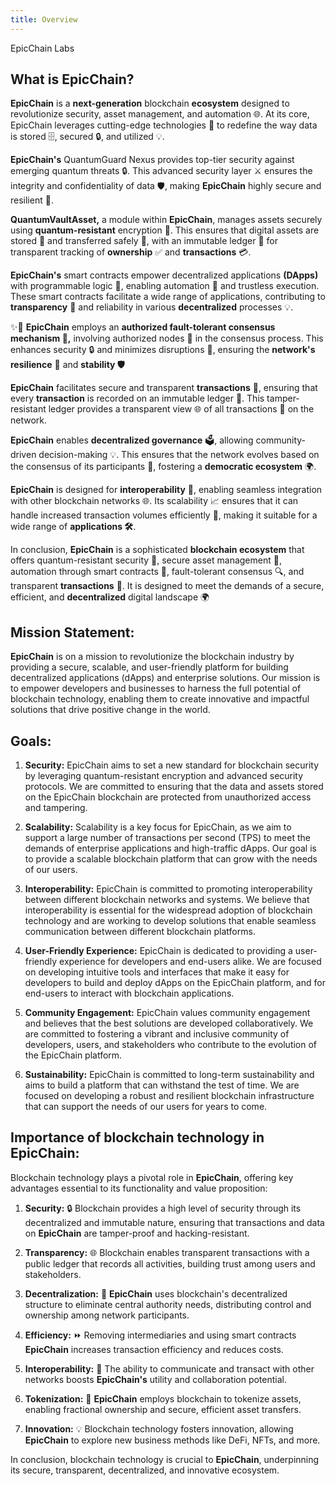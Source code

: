 ```yaml
---
title: Overview
---
```



<p class="description">EpicChain Labs</p>

## What is EpicChain?

**EpicChain** is a **next-generation** blockchain **ecosystem** designed to revolutionize security, asset management, and automation 🌐. At its core, EpicChain leverages cutting-edge technologies 🔧 to redefine the way data is stored 🗄️, secured 🔒, and utilized 💡.

**EpicChain's** QuantumGuard Nexus provides top-tier security against emerging quantum threats 🔒. This advanced security layer ⚔️ ensures the integrity and confidentiality of data 🛡️, making **EpicChain** highly secure and resilient 💎.

**QuantumVaultAsset,** a module within **EpicChain**, manages assets securely using **quantum-resistant** encryption 🔐. This ensures that digital assets are stored 🏦 and transferred safely 🚚, with an immutable ledger 📖 for transparent tracking of **ownership** ✅ and **transactions** 💳.

**EpicChain's** smart contracts empower decentralized applications **(DApps)** with programmable logic 🧠, enabling automation 🔄 and trustless execution. These smart contracts facilitate a wide range of applications, contributing to **transparency** 🌟 and reliability in various **decentralized** processes 💡.

✨🔐 **EpicChain** employs an **authorized fault-tolerant consensus mechanism 🔄,** involving authorized nodes 🚀 in the consensus process. This enhances security 🔒 and minimizes disruptions 🚫, ensuring the **network's resilience** 💪 and **stability 🛡️**

**EpicChain** facilitates secure and transparent **transactions** 🔐, ensuring that every **transaction** is recorded on an immutable ledger 📖. This tamper-resistant ledger provides a transparent view 🌐 of all transactions 🔄 on the network.

**EpicChain** enables **decentralized governance** 🗳️, allowing community-driven decision-making 💡. This ensures that the network evolves based on the consensus of its participants 🤝, fostering a **democratic ecosystem** 🌍.

**EpicChain** is designed for **interoperability** 🔄, enabling seamless integration with other blockchain networks 🌐. Its scalability 📈 ensures that it can handle increased transaction volumes efficiently 💨, making it suitable for a wide range of **applications 🛠️**.

In conclusion, **EpicChain** is a sophisticated **blockchain ecosystem** that offers quantum-resistant security 🔐, secure asset management 🏦, automation through smart contracts 📜, fault-tolerant consensus 🔍, and transparent **transactions** 💎. It is designed to meet the demands of a secure, efficient, and **decentralized** digital landscape 🌍

## Mission Statement:

**EpicChain** is on a mission to revolutionize the blockchain industry by providing a secure, scalable, and user-friendly platform for building decentralized applications (dApps) and enterprise solutions. Our mission is to empower developers and businesses to harness the full potential of blockchain technology, enabling them to create innovative and impactful solutions that drive positive change in the world.

## Goals:

1. **Security:** EpicChain aims to set a new standard for blockchain security by leveraging quantum-resistant encryption and advanced security protocols. We are committed to ensuring that the data and assets stored on the EpicChain blockchain are protected from unauthorized access and tampering.

2. **Scalability:** Scalability is a key focus for EpicChain, as we aim to support a large number of transactions per second (TPS) to meet the demands of enterprise applications and high-traffic dApps. Our goal is to provide a scalable blockchain platform that can grow with the needs of our users.

3. **Interoperability:** EpicChain is committed to promoting interoperability between different blockchain networks and systems. We believe that interoperability is essential for the widespread adoption of blockchain technology and are working to develop solutions that enable seamless communication between different blockchain platforms.

4. **User-Friendly Experience:** EpicChain is dedicated to providing a user-friendly experience for developers and end-users alike. We are focused on developing intuitive tools and interfaces that make it easy for developers to build and deploy dApps on the EpicChain platform, and for end-users to interact with blockchain applications.

5. **Community Engagement:** EpicChain values community engagement and believes that the best solutions are developed collaboratively. We are committed to fostering a vibrant and inclusive community of developers, users, and stakeholders who contribute to the evolution of the EpicChain platform.

6. **Sustainability:** EpicChain is committed to long-term sustainability and aims to build a platform that can withstand the test of time. We are focused on developing a robust and resilient blockchain infrastructure that can support the needs of our users for years to come.

## Importance of blockchain technology in EpicChain:

Blockchain technology plays a pivotal role in **EpicChain**, offering key advantages essential to its functionality and value proposition:

1. **Security:** 🔒 Blockchain provides a high level of security through its decentralized and immutable nature, ensuring that transactions and data on **EpicChain** are tamper-proof and hacking-resistant.

2. **Transparency:** 🌐 Blockchain enables transparent transactions with a public ledger that records all activities, building trust among users and stakeholders.

3. **Decentralization:** 🔄 **EpicChain** uses blockchain's decentralized structure to eliminate central authority needs, distributing control and ownership among network participants.

4. **Efficiency:** ⏩ Removing intermediaries and using smart contracts **EpicChain** increases transaction efficiency and reduces costs.

5. **Interoperability:** 🤝 The ability to communicate and transact with other networks boosts **EpicChain's** utility and collaboration potential.

6. **Tokenization:** 💱 **EpicChain** employs blockchain to tokenize assets, enabling fractional ownership and secure, efficient asset transfers.

7. **Innovation:** 💡 Blockchain technology fosters innovation, allowing **EpicChain** to explore new business methods like DeFi, NFTs, and more.

In conclusion, blockchain technology is crucial to **EpicChain**, underpinning its secure, transparent, decentralized, and innovative ecosystem.